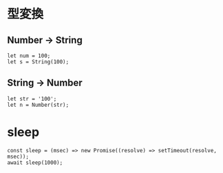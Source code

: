 # 型変換
## Number -> String
```
let num = 100;
let s = String(100);
```

## String -> Number
```
let str = '100';
let n = Number(str);
```

# sleep
```
const sleep = (msec) => new Promise((resolve) => setTimeout(resolve, msec));
await sleep(1000);
```